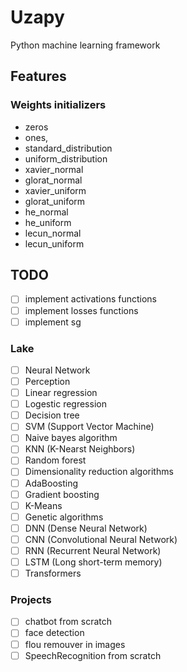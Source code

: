 # Uzapy

Python machine learning framework

## Features

### Weights initializers

- zeros
- ones,
- standard_distribution
- uniform_distribution
- xavier_normal
- glorat_normal
- xavier_uniform
- glorat_uniform
- he_normal
- he_uniform
- lecun_normal
- lecun_uniform

## TODO

- [ ] implement activations functions
- [ ] implement losses functions
- [ ] implement sg

### Lake

- [ ] Neural Network
- [ ] Perception
- [ ] Linear regression
- [ ] Logestic regression
- [ ] Decision tree
- [ ] SVM (Support Vector Machine)
- [ ] Naive bayes algorithm
- [ ] KNN (K-Nearst Neighbors)
- [ ] Random forest
- [ ] Dimensionality reduction algorithms
- [ ] AdaBoosting
- [ ] Gradient boosting
- [ ] K-Means
- [ ] Genetic algorithms
- [ ] DNN (Dense Neural Network)
- [ ] CNN (Convolutional Neural Network)
- [ ] RNN (Recurrent Neural Network)
- [ ] LSTM (Long short-term memory)
- [ ] Transformers

### Projects

- [ ] chatbot from scratch
- [ ] face detection
- [ ] flou remouver in images
- [ ] SpeechRecognition from scratch
